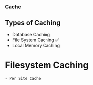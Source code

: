 ### Cache

## Types of Caching
- Database Caching
- File System Caching ✅
- Local Memory Caching

# Filesystem Caching
    - Per Site Cache
